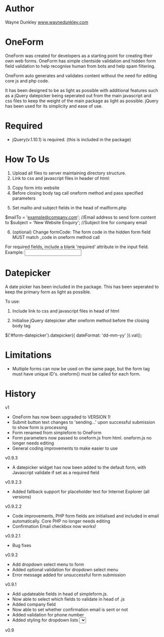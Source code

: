 Author
==========================
Wayne Dunkley
www.waynedunkley.com


OneForm
==========================

OneForm was created for developers as a starting point for creating their own web forms. OneForm has simple clientside validation and hidden form field validation to help recognise human from bots and help spam filtering.

OneForm auto generates and validates content without the need for editing core js and php code.

It has been designed to be as light as possible with additional features such as a jQuery datepicker being seperated out from the main javascript and css files to keep the weight of the main package as light as possible. jQuery has been used for its simplicity and ease of use.


Required
==========================
* jQuery(v.1.10.1) is required. (this is included in the package)


How To Us
==========================
1. Upload all files to server maintaining directory structure.
2. Link to css and javascript files in header of html:

<link rel="stylesheet" type="text/css" href="res/css/oneform.css">
<script type="text/javascript" src="res/js/oneform.js"></script>

3. Copy form into website
4. Before closing body tag call oneform method and pass specified parameters

<script type="text/javascript">
	$(document).ready(function(){
		oneform({
			_id: 'contactform',
			_code: '12345',
			submit_id: 'submit-btn'
		});
	});
</script>

5. Set mailto and subject fields in the head of mailform.php

$mailTo = 'example@company.com'; //Email address to send form content to
$subject = 'New Website Enquiry'; //Subject line for company email

6. (optional) Change formCode: The form code in the hidden form field MUST match _code in oneform method call

For required fields, include a blank 'required' attribute in the input field.
Example: <input type="text" name="name" id="form-name" required>


Datepicker
==========================
A date picker has been included in the package. This has been seperated to keep the primary form as light as possible.

To use:
1. Include link to css and javascript files in head of html

<link rel="stylesheet" type="text/css" href="res/css/jquery-ui-datepicker.css">
<script type="text/javascript" src="res/js/jquery-ui-datepicker.js"></script>

2. Initialise jQuery datepicker after oneform method before the closing body tag

$('#form-datepicker').datepicker({ dateFormat: 'dd-mm-yy' }).val();


Limitations
==========================
- Multiple forms can now be used on the same page, but the form tag must have unique ID's. oneform() must be called for each form.


History
==========================

v1
 - OneForm has now been upgraded to VERSION 1!
 - Submit button text changes to 'sending...' upon successful submission to show form is processing
 - Form renamed from simpleform to OneForm
 - Form parameters now passed to oneform.js from html. oneform.js no longer needs editing
 - General coding improvements to make easier to use

v0.9.3
 - A datepicker widget has now been added to the default form, with Javascript validate if set as a required field

v0.9.2.3
 - Added fallback support for placeholder text for Internet Explorer (all versions)

v0.9.2.2
 - Code improvements, PHP form fields are initialised and included in email automatically. Core PHP no longer needs editing
 - Confirmation Email checkbox now works!

v0.9.2.1
 - Bug fixes

v0.9.2
 - Add dropdown select menu to form
 - Added optional validation for dropdown select menu
 - Error message added for unsuccessful form submission

v0.9.1
 - Add updateable fields in head of simpleform.js. 
 - Now able to select which fields to validate in head of .js
 - Added company field
 - Now able to set whether confirmation email is sent or not
 - Added validation for phone number
 - Added styling for dropdown lists <select>

v0.9